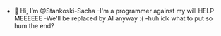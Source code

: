 - 👋 Hi, I’m @Stankoski-Sacha
-I'm a programmer against my will HELP MEEEEEE
-We'll be replaced by AI anyway :(
-huh idk what to put so hum the end?
